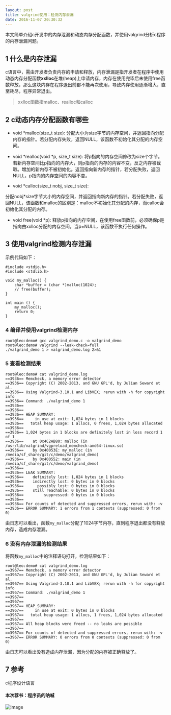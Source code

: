 ```yaml
---
layout: post
title: valgrind使用：检测内存泄漏
date: 2016-11-07 20:30:32
---
```



本文简单介绍c开发中的内存泄漏和动态内存分配函数，并使用valgrind分析c程序的内存泄漏问题。

## 1 什么是内存泄漏

c语言中，需由开发者负责内存的申请和释放，内存泄漏是指开发者在程序中使用动态内存分配函数**xxlloc**在堆(heap)上申请内存，内存在使用完毕后未使用free函数释放，那么这块内存在程序退出前都不能再次使用，导致内存使用逐渐增大，直至耗尽，程序异常退出。

> xxlloc函数指malloc、realloc和calloc

## 2 c动态内存分配函数有哪些

- void *malloc(size_t size): 分配大小为size字节的内存空间，并返回指向分配内存的指针。若分配内存失败，返回NULL，该函数不初始化其分配的内存空间。

- void *realloc(void *p, size_t size): 将p指向的内存空间修改为size个字节。若新内存空间比p指向的内存大，则p指向的内存的内容不变，反之内存被截取。增加的新内存不被初始化。返回指向新内存的指针，若分配失败，返回NULL，p指向的内存空间的内容不变。

- void *calloc(size_t nobj, size_t size): 
 
分配nobj*size字节大小的内存空间，并返回指向新内存的指针。若分配失败，返回NULL，该函数和malloc的区别是：malloc不初始化其分配的内存，而calloc会初始化其分配的内存。

- void free(void *p): 释放p指向的内存空间，在使用free函数前，必须确保p是指向由xxlloc分配的内存空间。当p=NULL，该函数不执行任何操作。

## 3 使用valgrind检测内存泄漏

示例代码如下：

```
#include <stdio.h>
#include <stdlib.h>

void my_malloc() {
    char *buffer = (char *)malloc(1024);
    // free(buffer);
}

int main () {
    my_malloc();
    return 0;
}
```

### 4 编译并使用valgrind检测内存

```
root@leo:demo# gcc valgrind_demo.c -o valgrind_demo 
root@leo:demo# valgrind --leak-check=full 
./valgrind_demo 1 > valgrind_demo.log 2>&1
```

### 5 查看检测结果

```
root@leo:demo# cat valgrind_demo.log 
==3936== Memcheck, a memory error detector
==3936== Copyright (C) 2002-2013, and GNU GPL'd, by Julian Seward et al.
==3936== Using Valgrind-3.10.1 and LibVEX; rerun with -h for copyright info
==3936== Command: ./valgrind_demo 1
==3936== 
==3936== 
==3936== HEAP SUMMARY:
==3936==     in use at exit: 1,024 bytes in 1 blocks
==3936==   total heap usage: 1 allocs, 0 frees, 1,024 bytes allocated
==3936== 
==3936== 1,024 bytes in 1 blocks are definitely lost in loss record 1 of 1
==3936==    at 0x4C2AB80: malloc (in /usr/lib/valgrind/vgpreload_memcheck-amd64-linux.so)
==3936==    by 0x40053E: my_malloc (in /media/sf_share/git/c/demo/valgrind_demo)
==3936==    by 0x400552: main (in /media/sf_share/git/c/demo/valgrind_demo)
==3936== 
==3936== LEAK SUMMARY:
==3936==    definitely lost: 1,024 bytes in 1 blocks
==3936==    indirectly lost: 0 bytes in 0 blocks
==3936==      possibly lost: 0 bytes in 0 blocks
==3936==    still reachable: 0 bytes in 0 blocks
==3936==         suppressed: 0 bytes in 0 blocks
==3936== 
==3936== For counts of detected and suppressed errors, rerun with: -v
==3936== ERROR SUMMARY: 1 errors from 1 contexts (suppressed: 0 from 0)
```

由日志可以看出，函数`my_malloc`分配了1024字节内存，直到程序退出都没有释放内存，造成内存泄漏。


### 6 没有内存泄漏的检测结果

将函数`my_malloc`中的注释语句打开，检测结果如下：

```
root@leo:demo# cat valgrind_demo.log 
==3967== Memcheck, a memory error detector
==3967== Copyright (C) 2002-2013, and GNU GPL'd, by Julian Seward et al.
==3967== Using Valgrind-3.10.1 and LibVEX; rerun with -h for copyright info
==3967== Command: ./valgrind_demo 1
==3967== 
==3967== 
==3967== HEAP SUMMARY:
==3967==     in use at exit: 0 bytes in 0 blocks
==3967==   total heap usage: 1 allocs, 1 frees, 1,024 bytes allocated
==3967== 
==3967== All heap blocks were freed -- no leaks are possible
==3967== 
==3967== For counts of detected and suppressed errors, rerun with: -v
==3967== ERROR SUMMARY: 0 errors from 0 contexts (suppressed: 0 from 0)
```

由日志可以看出没有造成内存泄漏，因为分配的内存被正确释放了。

## 7 参考

c程序设计语言


#### 本次荐书：程序员的呐喊

![image](http://img10.360buyimg.com/n1/s200x200_jfs/t1588/15/333780144/52388/20c263a8/5577937bN85d703f0.jpg)

